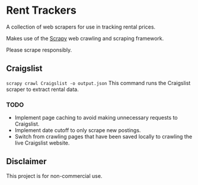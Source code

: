 # Rent Trackers
A collection of web scrapers for use in tracking rental prices.

Makes use of the  [Scrapy]( https://github.com/scrapy/scrapy) web crawling and scraping framework.

Please scrape responsibly.

## Craigslist
```scrapy crawl Craigslist -o output.json```
This command runs the Craigslist scraper to extract rental data.

### TODO
- Implement page caching to avoid making unnecessary requests to Craigslist.
- Implement date cutoff to only scrape new postings.
- Switch from crawling pages that have been saved locally to crawling the live Craigslist website.

## Disclaimer
This project is for non-commercial use.
